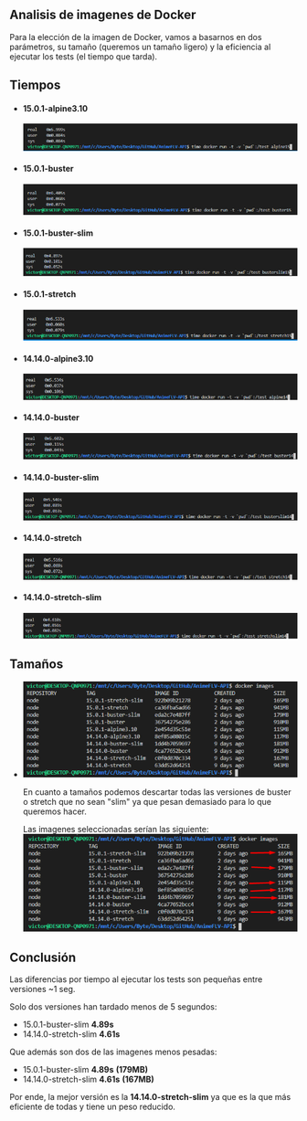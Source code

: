 ## Analisis de imagenes de Docker

Para la elección de la imagen de Docker, vamos a basarnos en dos parámetros, su tamaño (queremos un tamaño ligero) y la eficiencia al ejecutar los tests (el tiempo que tarda).

## Tiempos

- #### 15.0.1-alpine3.10
    ![alpine15](imagenes/timealpine15.png)
- #### 15.0.1-buster
    ![buster15](imagenes/timebuster15.png)
- #### 15.0.1-buster-slim
    ![busterslim15](imagenes/timebusterslim15.png)
- #### 15.0.1-stretch
    ![stretch15](imagenes/timestretch15.png)
- #### 14.14.0-alpine3.10
    ![alpine14](imagenes/alpine14.png)
- #### 14.14.0-buster
    ![buster14](imagenes/buster14.png)
- #### 14.14.0-buster-slim
    ![busterslim14](imagenes/busterslim14.png)
- #### 14.14.0-stretch
    ![stretch14](imagenes/stretch14.png)
- #### 14.14.0-stretch-slim
    ![stretchslim14](imagenes/stretchslim14.png)

## Tamaños

-
    ![tamanos](imagenes/tamanos.png)

    En cuanto a tamaños podemos descartar todas las versiones de buster o stretch que no sean "slim" ya que pesan demasiado para lo que queremos hacer.

    Las imagenes seleccionadas serían las siguiente:
    ![selecciontamanos](imagenes/selecciontamanos.png)
    

## Conclusión

Las diferencias por tiempo al ejecutar los tests son pequeñas entre versiones ~1 seg.

Solo dos versiones han tardado menos de 5 segundos:

   - 15.0.1-buster-slim **4.89s**
   - 14.14.0-stretch-slim **4.61s**

Que además son dos de las imagenes menos pesadas:

   - 15.0.1-buster-slim **4.89s** **(179MB)**
   - 14.14.0-stretch-slim **4.61s** **(167MB)**

Por ende, la mejor versión es la **14.14.0-stretch-slim** ya que es la que más eficiente de todas y tiene un peso reducido.